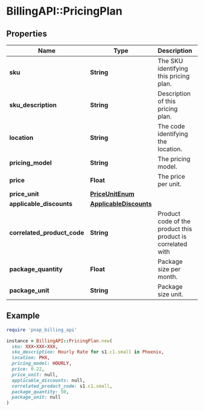 # BillingAPI::PricingPlan

## Properties

| Name | Type | Description | Notes |
| ---- | ---- | ----------- | ----- |
| **sku** | **String** | The SKU identifying this pricing plan. |  |
| **sku_description** | **String** | Description of this pricing plan. | [optional] |
| **location** | **String** | The code identifying the location. |  |
| **pricing_model** | **String** | The pricing model. |  |
| **price** | **Float** | The price per unit. |  |
| **price_unit** | [**PriceUnitEnum**](PriceUnitEnum.md) |  |  |
| **applicable_discounts** | [**ApplicableDiscounts**](ApplicableDiscounts.md) |  | [optional] |
| **correlated_product_code** | **String** | Product code of the product this product is correlated with | [optional] |
| **package_quantity** | **Float** | Package size per month. | [optional] |
| **package_unit** | **String** | Package size unit. | [optional] |

## Example

```ruby
require 'pnap_billing_api'

instance = BillingAPI::PricingPlan.new(
  sku: XXX-XXX-XXX,
  sku_description: Hourly Rate for s1.c1.small in Phoenix,
  location: PHX,
  pricing_model: HOURLY,
  price: 0.22,
  price_unit: null,
  applicable_discounts: null,
  correlated_product_code: s1.c1.small,
  package_quantity: 50,
  package_unit: null
)
```

